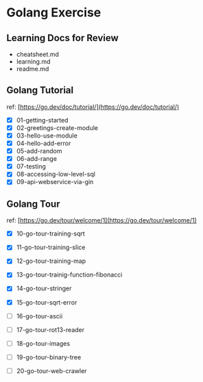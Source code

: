 # Golang Exercise

## Learning Docs for Review
- cheatsheet.md
- learning.md
- readme.md

## Golang Tutorial
ref: [https://go.dev/doc/tutorial/](https://go.dev/doc/tutorial/)

- [x] 01-getting-started          
- [x] 02-greetings-create-module  
- [x] 03-hello-use-module         
- [x] 04-hello-add-error          
- [x] 05-add-random               
- [x] 06-add-range                
- [x] 07-testing                  
- [x] 08-accessing-low-level-sql  
- [x] 09-api-webservice-via-gin   

## Golang Tour
ref: [https://go.dev/tour/welcome/1](https://go.dev/tour/welcome/1)

- [x] 10-go-tour-training-sqrt    
- [x] 11-go-tour-training-slice   
- [x] 12-go-tour-training-map
- [x] 13-go-tour-trainig-function-fibonacci
- [x] 14-go-tour-stringer
- [x] 15-go-tour-sqrt-error
- [ ] 16-go-tour-ascii
- [ ] 17-go-tour-rot13-reader
- [ ] 18-go-tour-images
- [ ] 19-go-tour-binary-tree
- [ ] 20-go-tour-web-crawler


